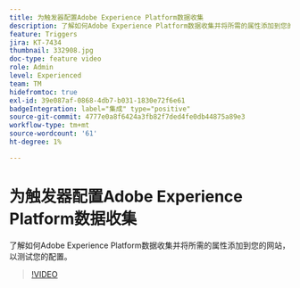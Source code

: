 ```yaml
---
title: 为触发器配置Adobe Experience Platform数据收集
description: 了解如何Adobe Experience Platform数据收集并将所需的属性添加到您的网站，以测试您的配置。
feature: Triggers
jira: KT-7434
thumbnail: 332908.jpg
doc-type: feature video
role: Admin
level: Experienced
team: TM
hidefromtoc: true
exl-id: 39e087af-0868-4db7-b031-1830e72f6e61
badgeIntegration: label="集成" type="positive"
source-git-commit: 4777e0a8f6424a3fb82f7ded4fe0db44875a89e3
workflow-type: tm+mt
source-wordcount: '61'
ht-degree: 1%

---
```


# 为触发器配置Adobe Experience Platform数据收集

了解如何Adobe Experience Platform数据收集并将所需的属性添加到您的网站，以测试您的配置。

>[!VIDEO](https://video.tv.adobe.com/v/332908?quality=12&learn=on)
